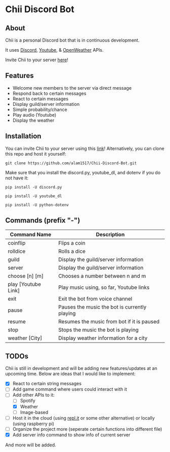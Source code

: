 # Chii Discord Bot

## About
Chii is a personal Discord bot that is in continuous development.

It uses [Discord](https://discord.com/developers/docs/reference), [Youtube](https://github.com/ytdl-org/youtube-dl), & [OpenWeather](https://openweathermap.org/api) APIs.

Invite Chii to your server [here](https://discord.com/api/oauth2/authorize?client_id=788205742188003368&permissions=8&scope=bot)!

## Features
* Welcome new members to the server via direct message
* Respond back to certain messages
* React to certain messages
* Display guild/server information
* Simple probability/chance
* Play audio (Youtube)
* Display the weather

## Installation
You can invite Chii to your server using this [link](https://discord.com/api/oauth2/authorize?client_id=788205742188003368&permissions=8&scope=bot)!
Alternatively, you can clone this repo and host it yourself:
```
git clone https://github.com/alam1517/Chii-Discord-Bot.git
```
Make sure that you install the discord.py, youtube_dl, and dotenv if you do not have it:
```
pip install -U discord.py

pip install -U youtube_dl

pip install -U python-dotenv
```

## Commands (prefix "-")
Command Name | Description
-------------|------------
coinflip | Flips a coin
rolldice | Rolls a dice
guild | Display the guild/server information
server | Display the guild/server information
choose [n] [m] | Chooses a number between n and m
play [Youtube Link] | Play music using, so far, Youtube links
exit | Exit the bot from voice channel
pause | Pauses the music the bot is currently playing
resume | Resumes the music from bot if it is paused
stop | Stops the music the bot is playing
weather [City] | Display weather information for a city

## TODOs
Chii is still in development and will be adding new features/updates at an upcoming time.
Below are ideas that I would like to implement:
- [x] React to certain string messages
- [ ] Add game command where users could interact with it
- [ ] Add other APIs to it:
  - [ ] Spotify
  - [x] Weather
  - [ ] Image-based
- [ ] Host it in the cloud (using [repl.it](https://repl.it) or some other alternative) or locally (using raspberry pi)
- [ ] Organize the project more (seperate certain functions into different file)
- [x] Add server info command to show info of current server

And more will be added.
